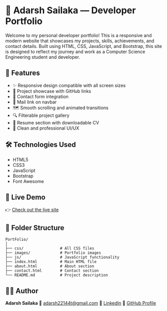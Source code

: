 # 💼 Adarsh Sailaka — Developer Portfolio

Welcome to my personal developer portfolio!
This is a responsive and modern website that showcases my projects, skills, achievements, and contact details. Built using HTML, CSS, JavaScript, and Bootstrap, this site is designed to reflect my journey and work as a Computer Science Engineering student and developer.

## 🚀 Features

* ✨ Responsive design compatible with all screen sizes
* 📂 Project showcase with GitHub links
* 💬 Contact form integration
* 📧 Mail link on navbar
* 🗺 Smooth scrolling and animated transitions
* 🔍 Filterable project gallery
* 📜 Resume section with downloadable CV
* 🎯 Clean and professional UI/UX

## 🛠 Technologies Used

* HTML5
* CSS3
* JavaScript
* Bootstrap
* Font Awesome

## 📸 Live Demo

👉 [Check out the live site](https://portfolio-adarshsailaka.netlify.app/)

## 📁 Folder Structure

```
PortFolio/
│
├── css/                # All CSS files
├── images/             # Portfolio images
├── js/                 # JavaScript functionality
├── index.html          # Main HTML file
├── about.html          # About section
├── contact.html        # Contact section
└── README.md           # Project description
```

## 🧑‍💻 Author

**Adarsh Sailaka**
📧 [adarsh22144t@gmail.com](mailto:adarsh22144t@gmail.com)
🔗 [LinkedIn](https://www.linkedin.com/in/adarsh-sailaka)
📂 [GitHub Profile](https://github.com/Adarsh22144t)

